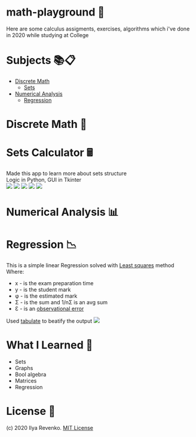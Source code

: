 # math-playground 🧮
Here are some calculus assigments, exercises, algorithms which i've done in 2020 while studying at College

# Subjects 📚📋
* [Discrete Math](#discrete-math- "Goto #discrete-math-💖") 
   * [Sets](#sets-calculator- "Goto #sets-calculator-🖩")
* [Numerical Analysis](#numerical-analysis- "Goto #numerical-analysis-📊")
   * [Regression](#regression- "Goto #regression-📉")

# Discrete Math 💖
# Sets Calculator 🖩
Made this app to learn more about sets structure<br>
Logic in Python, GUI in Tkinter<br>
<img src="https://i.imgur.com/y3h6dEu.jpg">
<img src="https://i.imgur.com/z9zXK6e.jpg">
<img src="https://i.imgur.com/3IMTqHJ.jpg">
<img src="https://i.imgur.com/3moiqVu.jpg">
<img src="https://i.imgur.com/0tXQX0I.jpg"> 


# Numerical Analysis 📊
# Regression 📉
This is a simple linear Regression solved with [Least squares](https://en.wikipedia.org/wiki/Least_squares) method<br>
Where: 
* x - is the exam preparation time
* y - is the student mark
* φ - is the estimated mark
* Σ - is the sum and 1/nΣ is an avg sum
* Ɛ - is an [observational error](https://en.wikipedia.org/wiki/Observational_error)

Used [tabulate](https://pypi.org/project/tabulate/) to beatify the output
<img src="https://i.imgur.com/Ckr0HJl.jpg">


# What I Learned 🧠
* Sets
* Graphs
* Bool algebra
* Matrices
* Regression


# License 📑 
(c) 2020 Ilya Revenko. [MIT License](https://tldrlegal.com/license/mit-license)
